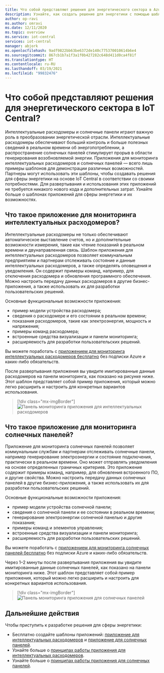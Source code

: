 ```yaml
---
title: Что собой представляют решения для энергетического сектора в Azure IoT Central | Документация Майкрософт
description: Узнайте, как создать решение для энергетики с помощью шаблонов приложений Azure IoT Central.
author: op-ravi
ms.author: omravi
ms.date: 12/11/2020
ms.topic: overview
ms.service: iot-central
services: iot-central
manager: abjork
ms.openlocfilehash: 9adf9822bb63be6372de140c775370010614b6e4
ms.sourcegitcommit: 867cb1b7a1f3a1f0b427282c648d411d0ca4f81f
ms.translationtype: HT
ms.contentlocale: ru-RU
ms.lasthandoff: 03/19/2021
ms.locfileid: "99832476"
---
```

# <a name="what-are-the-iot-central-energy-solutions"></a>Что собой представляют решения для энергетического сектора в IoT Central?

Интеллектуальные расходомеры и солнечные панели играют важную роль в преобразовании энергетической отрасли. Интеллектуальные расходомеры обеспечивают больший контроль и больше полезных сведений в реальном времени об энергопотреблении, а распространение солнечных панелей стимулирует прорыв в области генерирования возобновляемой энергии. Приложения для мониторинга интеллектуальных расходомеров и солнечных панелей — всего лишь примеры шаблонов для демонстрации различных возможностей. Партнеры могут использовать эти шаблоны, чтобы создавать решения для сферы энергетики на основе IoT Central в соответствии со своими потребностями. Для развертывания и использования этих приложений не требуется никакого нового кода и дополнительных затрат. Узнайте больше о шаблонах приложений для сферы энергетики и их возможностях.


## <a name="what-is-the-smart-meter-monitoring-application"></a>Что такое приложение для мониторинга интеллектуальных расходомеров?
 Интеллектуальные расходомеры не только обеспечивают автоматическое выставление счетов, но и дополнительные возможности измерения, такие как чтение показаний в реальном времени и двунаправленная связь. Шаблон приложения для интеллектуальных расходомеров позволяет коммунальным предприятиям и партнерам отслеживать состояние и данные интеллектуальных расходомеров, а также определять оповещения и уведомления. Он содержит примеры команд, например, для отключения расходомера и обновления программного обеспечения. Можно настроить передачу данных расходомеров в другие бизнес-приложения, а также использовать их для разработки пользовательских решений. 

Основные функциональные возможности приложения: 

* пример модели устройства расходомера; 
* сведения о расходомере и его состоянии в реальном времени; 
* показания расходомеров, такие как электроэнергия, мощность и напряжения;
* примеры команд расходомера; 
* встроенные средства визуализации и панели мониторинга;
* расширяемость для разработки пользовательских решений.

Вы можете поработать с [приложением для мониторинга интеллектуальных расходомеров бесплатно](https://apps.azureiotcentral.com/build/new/smart-meter-monitoring) без подписки Azure и каких-либо обязательств.


После развертывания приложения вы увидите имитированные данные расходомеров на панели мониторинга, как показано на рисунке ниже. Этот шаблон представляет собой пример приложения, который можно легко расширить и настроить для конкретных вариантов использования.

> [!div class="mx-imgBorder"]
> ![Панель мониторинга приложения для интеллектуальных расходомеров](media/overview-iot-central-energy/smart-meter-app-dashboard.png)


## <a name="what-is-the-solar-panel-monitoring-application"></a>Что такое приложение для мониторинга солнечных панелей?
Приложение для мониторинга солнечных панелей позволяет коммунальным службам и партнерам отслеживать солнечные панели, например генерирование электроэнергии и состояние подключения, практически в реальном времени. Оно может отправлять уведомления на основе определенных граничных критериев. Это приложение содержит примеры команд, например, для обновления встроенного ПО, и другие свойства. Можно настроить передачу данных солнечных панелей в другие бизнес-приложения, а также использовать их для разработки пользовательских решений. 

Основные функциональные возможности приложения: 

* пример модели устройства солнечной панели; 
* сведения о солнечной панели и ее состоянии в реальном времени;
* генерирование электроэнергии солнечной панелью и другие показания;
* примеры команд и элементов управления;
* встроенные средства визуализации и панели мониторинга;
* расширяемость для разработки пользовательских решений.

Вы можете поработать с [приложением для мониторинга солнечных панелей бесплатно](https://apps.azureiotcentral.com/build/new/solar-panel-monitoring) без подписки Azure и каких-либо обязательств.

Через 1–2 минуты после развертывания приложения вы увидите имитированные данные солнечных панелей, как показано на панели мониторинга ниже. Этот шаблон представляет собой пример приложения, который можно легко расширить и настроить для конкретных вариантов использования. 

> [!div class="mx-imgBorder"]
> ![Панель мониторинга приложения для солнечных панелей](media/overview-iot-central-energy/solar-panel-app-dashboard.png)

## <a name="next-steps"></a>Дальнейшие действия

Чтобы приступить к разработке решения для сферы энергетики:

* Бесплатно создайте шаблоны приложений: [приложение для интеллектуальных расходомеров](https://apps.azureiotcentral.com/build/new/smart-meter-monitoring) и [приложение для солнечных панелей](https://apps.azureiotcentral.com/build/new/solar-panel-monitoring).
* Узнайте больше о [принципах работы приложения для интеллектуальных расходомеров](./concept-iot-central-smart-meter-app.md).
* Узнайте больше о [принципах работы приложения для солнечных панелей](./concept-iot-central-solar-panel-app.md).
